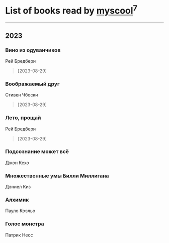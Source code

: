 # List of books read by [myscool](https://plus.google.com/u/0/101429613411254493072/)<sup>7</sup>
---

## 2023

### Вино из одуванчиков
Рей Бредбери
> [2023-08-29] 


### Воображаемый друг
Стивен Чбоски
> [2023-08-29] 


### Лето, прощай
Рей Бредбери
> [2023-08-29] 


### Подсознание может всё
Джон Кехо


### Множественные умы Билли Миллигана
Дэниел Киз


### Алхимик
Пауло Коэльо


### Голос монстра
Патрик Несс



